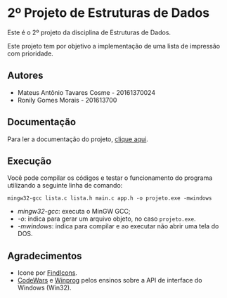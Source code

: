 # 2º Projeto de Estruturas de Dados

Este é o 2º projeto da disciplina de Estruturas de Dados.

Este projeto tem por objetivo a implementação de uma lista de impressão com prioridade.

## Autores

* Mateus Antônio Tavares Cosme - 20161370024
* Ronily Gomes Morais - 201613700

## Documentação

Para ler a documentação do projeto, [clique aqui](DOCUMENTATION.md).

## Execução

Você pode compilar os códigos e testar o funcionamento do programa utilizando a seguinte linha de comando:

```
mingw32-gcc lista.c lista.h main.c app.h -o projeto.exe -mwindows
```

* *mingw32-gcc*: executa o MinGW GCC;
* *-o*: indica para gerar um arquivo objeto, no caso `projeto.exe`.
* *-mwindows*: indica para compilar e ao executar não abrir uma tela do DOS.

## Agradecimentos

* Icone por [FindIcons](http://findicons.com/icon/169615/agt_print).
* [CodeWars](https://codewars.wordpress.com/2009/09/18/c-criando-janelas-usando-apenas-codigo/) e [Winprog](http://www.winprog.org/tutorial/) pelos ensinos sobre a API de interface do Windows (Win32).